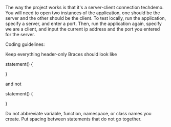 The way the project works is that it's a server-client connection techdemo. You will need to open two instances of the application, one should be the server and the other should be the client. To test locally, run the application, specify a server, and enter a port. Then, run the application again, specify we are a client, and input the current ip address and the port you entered for the server.

Coding guidelines:

Keep everything header-only
Braces should look like

statement()
{

}

and not 

statement() {

}


Do not abbreviate variable, function, namespace, or class names you create.
Put spacing between statements that do not go together.
